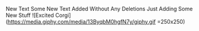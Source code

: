 New Text
Some New Text Added Without Any Deletions
Just Adding Some New Stuff
![Excited Corgi](https://media.giphy.com/media/13ByqbM0hgfN7y/giphy.gif =250x250)


